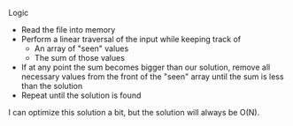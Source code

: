 Logic

- Read the file into memory
- Perform a linear traversal of the input while keeping track of
  - An array of "seen" values
  - The sum of those values
- If at any point the sum becomes bigger than our solution, remove all necessary values from the front of the "seen" array until the sum is less than the solution
- Repeat until the solution is found

I can optimize this solution a bit, but the solution will always be O(N).
